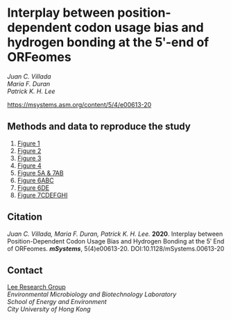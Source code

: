 # Interplay between position-dependent codon usage bias and hydrogen bonding at the 5ʹ-end of ORFeomes

_Juan C. Villada_<br />
_Maria F. Duran_<br />
_Patrick K. H. Lee_<br />

https://msystems.asm.org/content/5/4/e00613-20

## Methods and data to reproduce the study

1. [Figure 1](Fig_1_code/)
2. [Figure 2](Fig_2_code/)
3. [Figure 3](Fig_3_code/)
4. [Figure 4](Fig_4_code/)
5. [Figure 5A & 7AB](Fig_5A_and_7AB_code/)
6. [Figure 6ABC](Fig_6ABC_code/)
7. [Figure 6DE](Fig_6DE_code/)
8. [Figure 7CDEFGHI](Fig_7CDEFGHI_code/)

## Citation

_Juan C. Villada, Maria F. Duran, Patrick K. H. Lee._ **2020**. Interplay between Position-Dependent Codon Usage Bias and Hydrogen Bonding at the 5ʹ End of ORFeomes. **_mSystems_**, 5(4)e00613-20. DOI:10.1128/mSystems.00613-20

## Contact
[Lee Research Group](http://www6.cityu.edu.hk/see/personal/Patrick_Lee/research.html)<br />
_Environmental Microbiology and Biotechnology Laboratory<br />
School of Energy and Environment<br />
City University of Hong Kong_


